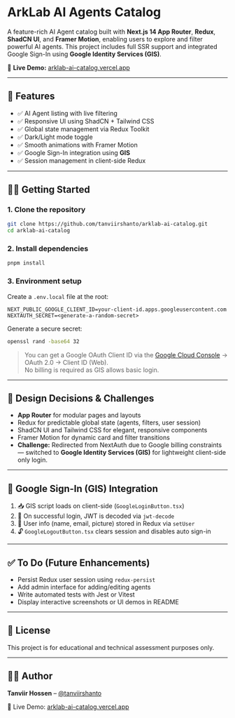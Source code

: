 # ArkLab AI Agents Catalog

A feature-rich AI Agent catalog built with **Next.js 14 App Router**, **Redux**, **ShadCN UI**, and **Framer Motion**, enabling users to explore and filter powerful AI agents. This project includes full SSR support and integrated Google Sign-In using **Google Identity Services (GIS)**.

🔗 **Live Demo:** [arklab-ai-catalog.vercel.app](https://arklab-ai-catalog.vercel.app/)

---

## 🚀 Features

- ✅ AI Agent listing with live filtering
- ✅ Responsive UI using ShadCN + Tailwind CSS
- ✅ Global state management via Redux Toolkit
- ✅ Dark/Light mode toggle
- ✅ Smooth animations with Framer Motion
- ✅ Google Sign-In integration using **GIS**
- ✅ Session management in client-side Redux

---

## 🧑‍💻 Getting Started

### 1. Clone the repository

```bash
git clone https://github.com/tanviirshanto/arklab-ai-catalog.git
cd arklab-ai-catalog
```

### 2. Install dependencies

```bash
pnpm install
```

### 3. Environment setup

Create a `.env.local` file at the root:

```env
NEXT_PUBLIC_GOOGLE_CLIENT_ID=your-client-id.apps.googleusercontent.com
NEXTAUTH_SECRET=<generate-a-random-secret>
```

Generate a secure secret:

```bash
openssl rand -base64 32
```

> You can get a Google OAuth Client ID via the [Google Cloud Console](https://console.cloud.google.com/) → OAuth 2.0 → Client ID (Web).  
> No billing is required as GIS allows basic login.

---

## 🧠 Design Decisions & Challenges

- **App Router** for modular pages and layouts
- Redux for predictable global state (agents, filters, user session)
- ShadCN UI and Tailwind CSS for elegant, responsive components
- Framer Motion for dynamic card and filter transitions
- **Challenge:** Redirected from NextAuth due to Google billing constraints — switched to **Google Identity Services (GIS)** for lightweight client-side only login.

---

## 🔐 Google Sign-In (GIS) Integration

1. 📥 GIS script loads on client-side (`GoogleLoginButton.tsx`)
2. 🎯 On successful login, JWT is decoded via `jwt-decode`
3. 🔐 User info (name, email, picture) stored in Redux via `setUser`
4. 🔓 `GoogleLogoutButton.tsx` clears session and disables auto sign-in

---

## ✅ To Do (Future Enhancements)

- Persist Redux user session using `redux-persist`
- Add admin interface for adding/editing agents
- Write automated tests with Jest or Vitest
- Display interactive screenshots or UI demos in README

---

## 📝 License

This project is for educational and technical assessment purposes only.

---

## 🙋‍♂️ Author

**Tanviir Hossen** – [@tanviirshanto](https://github.com/tanviirshanto)

🚀 Live Demo: [arklab-ai-catalog.vercel.app](https://arklab-ai-catalog.vercel.app/)
